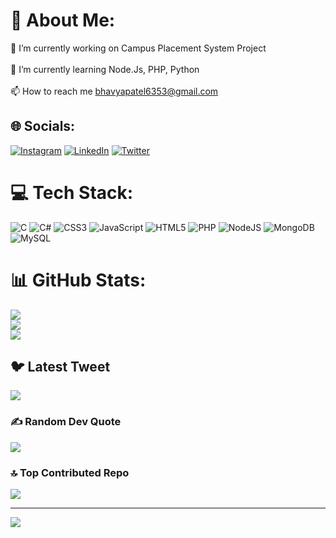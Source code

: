 # 💫 About Me:
🔭 I’m currently working on Campus Placement System Project<br><br>🌱 I’m currently learning Node.Js, PHP, Python<br><br>📫 How to reach me bhavyapatel6353@gmail.com


## 🌐 Socials:
[![Instagram](https://img.shields.io/badge/Instagram-%23E4405F.svg?logo=Instagram&logoColor=white)](https://instagram.com/bhavya_patel1551) [![LinkedIn](https://img.shields.io/badge/LinkedIn-%230077B5.svg?logo=linkedin&logoColor=white)]([[https://linkedin.com/in/BhavyaPatel](https://www.linkedin.com/in/bhavya-patel-8b5674200)]) [![Twitter](https://img.shields.io/badge/Twitter-%231DA1F2.svg?logo=Twitter&logoColor=white)](https://twitter.com/bhavyapatel1551) 

# 💻 Tech Stack:
![C](https://img.shields.io/badge/c-%2300599C.svg?style=for-the-badge&logo=c&logoColor=white) ![C#](https://img.shields.io/badge/c%23-%23239120.svg?style=for-the-badge&logo=c-sharp&logoColor=white) ![CSS3](https://img.shields.io/badge/css3-%231572B6.svg?style=for-the-badge&logo=css3&logoColor=white) ![JavaScript](https://img.shields.io/badge/javascript-%23323330.svg?style=for-the-badge&logo=javascript&logoColor=%23F7DF1E) ![HTML5](https://img.shields.io/badge/html5-%23E34F26.svg?style=for-the-badge&logo=html5&logoColor=white) ![PHP](https://img.shields.io/badge/php-%23777BB4.svg?style=for-the-badge&logo=php&logoColor=white) ![NodeJS](https://img.shields.io/badge/node.js-6DA55F?style=for-the-badge&logo=node.js&logoColor=white) ![MongoDB](https://img.shields.io/badge/MongoDB-%234ea94b.svg?style=for-the-badge&logo=mongodb&logoColor=white) ![MySQL](https://img.shields.io/badge/mysql-%2300f.svg?style=for-the-badge&logo=mysql&logoColor=white)
# 📊 GitHub Stats:
![](https://github-readme-stats.vercel.app/api?username=bhavyapatel1551&theme=dark&hide_border=false&include_all_commits=false&count_private=false)<br/>
![](https://github-readme-streak-stats.herokuapp.com/?user=bhavyapatel1551&theme=dark&hide_border=false)<br/>
![](https://github-readme-stats.vercel.app/api/top-langs/?username=bhavyapatel1551&theme=dark&hide_border=false&include_all_commits=false&count_private=false&layout=compact)

## 🐦 Latest Tweet
[![](https://gtce.itsvg.in/api?username=bhavyapatel1551)](https://github.com/VishwaGauravIn/github-twitter-card-embed)

### ✍️ Random Dev Quote
![](https://quotes-github-readme.vercel.app/api?type=horizontal&theme=radical)

### 🔝 Top Contributed Repo
![](https://github-contributor-stats.vercel.app/api?username=bhavyapatel1551&limit=5&theme=dark&combine_all_yearly_contributions=true)

---
[![](https://visitcount.itsvg.in/api?id=bhavyapatel1551&icon=0&color=0)](https://visitcount.itsvg.in)

<!-- Proudly created with GPRM ( https://gprm.itsvg.in ) -->
